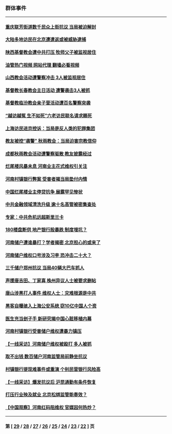 ### 群体事件
---
#### [重庆联芳街道数千民众上街抗议 当局被迫解封](../../pages/ncid279/n13812220.md?09041645) 
#### [大陆多地访民在北京遭遣返或被威胁逮捕](../../pages/ncid279/n13812104.md?09041645) 
#### [陕西基督教会遭中共打压 牧师父子被监视居住](../../pages/ncid279/n13811611.md?09041645) 
#### [油管热门视频 网站代理 翻墙必看视频](http://209.222.30.114:81/youtube.html?09041645)
#### [山西教会活动遭警察冲击 3人被监视居住](../../pages/ncid279/n13808966.md?09041645) 
#### [基督教长春教会主日活动 遭警袭击3人被抓](../../pages/ncid279/n13806935.md?09041645) 
#### [基督教临汾教会亲子营活动遭百名警察突袭](../../pages/ncid279/n13806527.md?09041645) 
#### [“越访越冤 生不如死”六老访民联名请求赐死](../../pages/ncid279/n13805907.md?09041645) 
#### [上海访民进京控诉：当局是反人类的犯罪集团](../../pages/ncid279/n13803858.md?09041645) 
#### [教友被控“袭警” 秋雨教会：当局迫害宗教信仰](../../pages/ncid279/n13803563.md?09041645) 
#### [成都秋雨教会活动遭警察驱散 教友披露经过](../../pages/ncid279/n13802541.md?09041645) 
#### [烂尾楼风暴未息 河南业主花式维权引关注](../../pages/ncid279/n13794519.md?09041645) 
#### [河南村镇银行弊案 受害者揭当局垫付内情](../../pages/ncid279/n13791990.md?09041645) 
#### [中国烂尾楼业主停贷抗争 展露罕见惨状](../../pages/ncid279/n13787794.md?09041645) 
#### [中共金融领域清洗升级 逾十名高管被密集查处](../../pages/ncid279/n13782694.md?09041645) 
#### [专家：中共危机远超斯里兰卡](../../pages/ncid279/n13782248.md?09041645) 
#### [180楼盘断供 地产银行股暴跌 制度埋坑？](../../pages/ncid279/n13780778.md?09041645) 
#### [河南储户遭谁暴打？学者揭密 北京担心的或来了](../../pages/ncid279/n13779407.md?09041645) 
#### [河南储户维权口号涉及习李 恐冲击二十大？](../../pages/ncid279/n13778148.md?09041645) 
#### [三千储户郑州抗议 当局40辆大巴车抓人](../../pages/ncid279/n13777593.md?09041645) 
#### [声援唐吉田、丁家喜 株州异议人士被要求删帖](../../pages/ncid279/n13775534.md?09041645) 
#### [唐山涉黑打人事件 维权人士：灾难根源是中共](../../pages/ncid279/n13773534.md?09041645) 
#### [黑客自曝骇入上海公安系统 窃10亿中国人个资](../../pages/ncid279/n13773395.md?09041645) 
#### [医生充当刽子手 新研究揭中国心脏移植内幕](../../pages/ncid279/n13772291.md?09041645) 
#### [河南村镇银行受害储户维权遭暴力镇压](../../pages/ncid279/n13770841.md?09041645) 
#### [【一线采访】河南储户维权被殴打 多人被抓](../../pages/ncid279/n13768629.md?09041645) 
#### [取不出钱 数百储户河南监管局前静坐抗议](../../pages/ncid279/n13767198.md?09041645) 
#### [村镇银行提现难事件或重演 个别民营银行风险高](../../pages/ncid279/n13764495.md?09041645) 
#### [【一线采访】爆发抗议后 沪昆通勤有条件恢复](../../pages/ncid279/n13763504.md?09041645) 
#### [打压行业殃及就业 北京松绑监管能奏效？](../../pages/ncid279/n13761130.md?09041645) 
#### [【中国观察】河南红码阻维权 官媒因何热炒？](../../pages/ncid279/n13760146.md?09041645) 

---
#### 第 [ [29](./29.md?09041645) / [28](./28.md?09041645) / [27](./27.md?09041645) / [26](./26.md?09041645) / [25](./25.md?09041645) / [24](./24.md?09041645) / [23](./23.md?09041645) / [22](./22.md?09041645) ] 页

